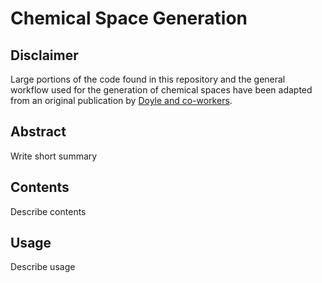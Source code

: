 # Chemical Space Generation

## Disclaimer

Large portions of the code found in this repository and the general workflow used for the generation of chemical spaces have been adapted from an original publication by [Doyle and co-workers](https://doi.org/10.1021/jacs.1c12203).

## Abstract

Write short summary

## Contents

Describe contents

## Usage

Describe usage